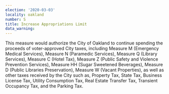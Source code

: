 ```yaml
---
election: '2020-03-03'
locality: oakland
number: S
title: Increase Appropriations Limit
data_warning: 
---
```

This measure would authorize the City of Oakland to continue spending the proceeds of voter-approved City taxes, including Measure M (Emergency Medical Services), Measure N (Paramedic Services), Measure Q (Library Services), Measure C (Hotel Tax), Measure Z (Public Safety and Violence 
Prevention Services), Measure HH (Sugar Sweetened Beverages), Measure D (Public Libraries 
Preservation), Measure W (Vacant Properties), as well as other taxes received by the City such 
as, Property Tax, State Tax, Business License Tax, Utility Consumption Tax, Real Estate 
Transfer Tax, Transient Occupancy Tax, and the Parking Tax.
